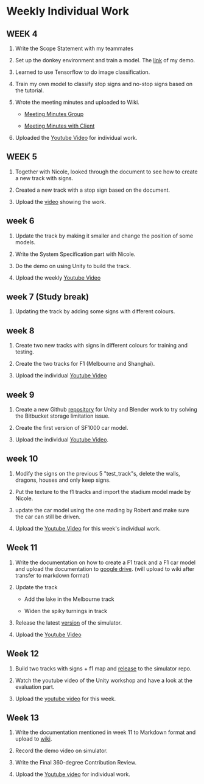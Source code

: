 # Weekly Individual Work

## WEEK 4

1. Write the Scope Statement with my teammates

2. Set up the donkey environment and train a model. The [link](https://youtu.be/bQyBKpzrQ4w) of my demo.

3. Learned to use Tensorflow to do image classification.

4. Train my own model to classify stop signs and no-stop signs based on the tutorial.

5. Wrote the meeting minutes and uploaded to Wiki. 

    - [Meeting Minutes Group](https://bitbucket.org/RobertJia/comp3988_t17b_group1/wiki/MeetingMinutes_Tut_Week4)

    - [Meeting Minutes with Client](https://bitbucket.org/RobertJia/comp3988_t17b_group1/wiki/MeetingMinutes_Week4_Client1)

6. Uploaded the [Youtube Video](https://youtu.be/_2eW4pzh7tE) for individual work.

## WEEK 5
1. Together with Nicole, looked through the document to see how to create a new track with signs.

2. Created a new track with a stop sign based on the document.

3. Upload the [video](https://youtu.be/2FwnLP4FiB0) showing the work.

## week 6
1. Update the track by making it smaller and change the position of some models.

2. Write the System Specification part with Nicole.

3. Do the demo on using Unity to build the track.

4. Upload the weekly [Youtube Video](https://youtu.be/adVbw1as3VE)

## week 7 (Study break)
1. Updating the track by adding some signs with different colours.

## week 8
1. Create two new tracks with signs in different colours for training and testing.

2. Create the two tracks for F1 (Melbourne and Shanghai).

3. Upload the individual [Youtube Video](https://youtu.be/S7HMbG-Ljqc)

## week 9
1. Create a new Github [repository](https://github.sydney.edu.au/moxu7046/COMP3988_simulator) for Unity and Blender work to try solving the Bitbucket storage limitation issue.

2. Create the first version of SF1000 car model.

3. Upload the individual [Youtube Video](https://youtu.be/xOlWfW1SABQ).

## week 10
1. Modify the signs on the previous 5 "test_track"s, delete the walls, dragons, houses and only keep signs.

2. Put the texture to the f1 tracks and import the stadium model made by Nicole.

3. update the car model using the one mading by Robert and make sure the car can still be driven.

4. Upload the [Youtube Video](https://youtu.be/z_Aa4tvAlOI) for this week's individual work.

## Week 11
1. Write the documentation on how to create a F1 track and a F1 car model and upload the documentation to [google drive](https://drive.google.com/drive/folders/14gcG4-uwHYuvHbr_MX3mJ-RGb2JcMLyS?usp=sharing). (will upload to wiki after transfer to markdown format)

2. Update the track
    - Add the lake in the Melbourne track
    
    - Widen the spiky turnings in track

3. Release the latest [version](https://github.sydney.edu.au/moxu7046/COMP3988_simulator/releases/tag/v1.2.0) of the simulator.

4. Upload the [Youtube Video](https://youtu.be/AINMHtjeVyo)

## Week 12
1. Build two tracks with signs + f1 map and [release](https://github.sydney.edu.au/moxu7046/COMP3988_simulator/releases/tag/v1.2.1) to the simulator repo.

2. Watch the youtube video of the Unity workshop and have a look at the evaluation part.

3. Upload the [youtube video](https://youtu.be/eqNrKk2x5V4) for this week.

## Week 13
1. Write the documentation mentioned in week 11 to Markdown format and upload to [wiki](https://bitbucket.org/RobertJia/comp3988_t17b_group1/wiki/Documentation%20for%20F1%20tracks%20and%20car%20model).

2. Record the demo video on simulator.

3. Write the Final 360-degree Contribution Review.

4. Upload the [Youtube video](https://youtu.be/rKrkwmnWJ7c) for individual work.